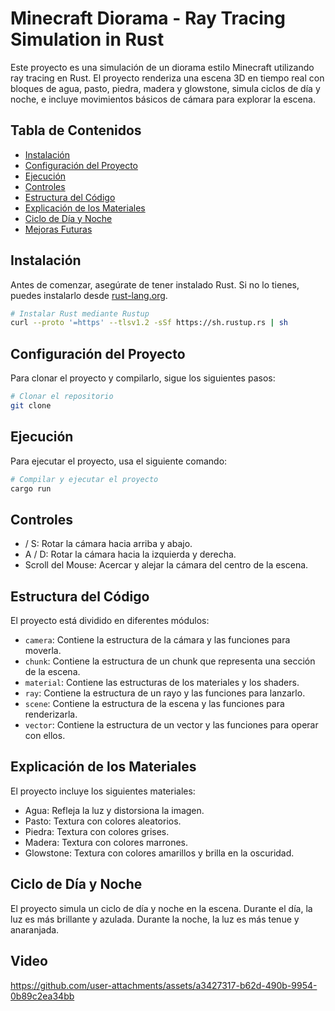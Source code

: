 # Minecraft Diorama - Ray Tracing Simulation in Rust

Este proyecto es una simulación de un diorama estilo Minecraft utilizando ray tracing en Rust. El proyecto renderiza una escena 3D en tiempo real con bloques de agua, pasto, piedra, madera y glowstone, simula ciclos de día y noche, e incluye movimientos básicos de cámara para explorar la escena.

## Tabla de Contenidos

- [Instalación](#instalación)
- [Configuración del Proyecto](#configuración-del-proyecto)
- [Ejecución](#ejecución)
- [Controles](#controles)
- [Estructura del Código](#estructura-del-código)
- [Explicación de los Materiales](#explicación-de-los-materiales)
- [Ciclo de Día y Noche](#ciclo-de-día-y-noche)
- [Mejoras Futuras](#mejoras-futuras)

## Instalación

Antes de comenzar, asegúrate de tener instalado Rust. Si no lo tienes, puedes instalarlo desde [rust-lang.org](https://www.rust-lang.org/).

```bash
# Instalar Rust mediante Rustup
curl --proto '=https' --tlsv1.2 -sSf https://sh.rustup.rs | sh
```

## Configuración del Proyecto

Para clonar el proyecto y compilarlo, sigue los siguientes pasos:

```bash
# Clonar el repositorio
git clone
```

## Ejecución

Para ejecutar el proyecto, usa el siguiente comando:

```bash
# Compilar y ejecutar el proyecto
cargo run
```

## Controles

-  / S: Rotar la cámara hacia arriba y abajo.
- A / D: Rotar la cámara hacia la izquierda y derecha.
- Scroll del Mouse: Acercar y alejar la cámara del centro de la escena.

## Estructura del Código

El proyecto está dividido en diferentes módulos:

- `camera`: Contiene la estructura de la cámara y las funciones para moverla.
- `chunk`: Contiene la estructura de un chunk que representa una sección de la escena.
- `material`: Contiene las estructuras de los materiales y los shaders.
- `ray`: Contiene la estructura de un rayo y las funciones para lanzarlo.
- `scene`: Contiene la estructura de la escena y las funciones para renderizarla.
- `vector`: Contiene la estructura de un vector y las funciones para operar con ellos.

## Explicación de los Materiales

El proyecto incluye los siguientes materiales:

- Agua: Refleja la luz y distorsiona la imagen.
- Pasto: Textura con colores aleatorios.
- Piedra: Textura con colores grises.
- Madera: Textura con colores marrones.
- Glowstone: Textura con colores amarillos y brilla en la oscuridad.

## Ciclo de Día y Noche

El proyecto simula un ciclo de día y noche en la escena. Durante el día, la luz es más brillante y azulada. Durante la noche, la luz es más tenue y anaranjada.

## Video

https://github.com/user-attachments/assets/a3427317-b62d-490b-9954-0b89c2ea34bb


